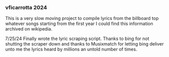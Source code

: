 ### vficarrotta 2024
This is a very slow moving project to compile lyrics from the billboard top whatever songs starting from the first year I could find this information archived on wikipedia.

7/25/24 
Finally wrote the lyric scraping script. Thanks to bing for not shutting the scraper down and thanks to Musixmatch for letting bing deliver unto me the lyrics heard by millions an untold number of times. 

